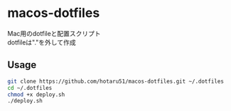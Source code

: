 # macos-dotfiles

Mac用のdotfileと配置スクリプト  
dotfileは"."を外して作成

## Usage

```sh
git clone https://github.com/hotaru51/macos-dotfiles.git ~/.dotfiles
cd ~/.dotfiles
chmod +x deploy.sh
./deploy.sh
```
